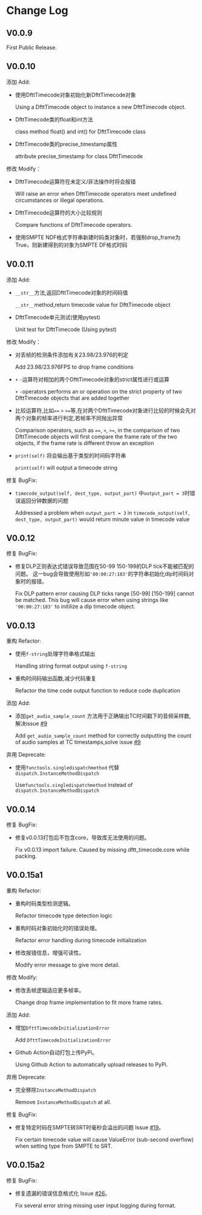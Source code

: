 # Change Log
## V0.0.9
First Public Release.

## V0.0.10

添加 Add:

- 使用DfttTimecode对象初始化新DfttTimecode对象

  Using a DfttTimecode object to instance a new DfttTimecode object.

- DfttTimecode类的float和int方法

  class method float() and int() for DfttTimecode class
  
- DfttTimecode类的precise_timestamp属性

  attribute precise_timestamp for class DfttTimecode

修改 Modify：

- DfttTimecode运算符在未定义/非法操作时将会报错

  Will raise an error when DfttTimecode operators meet undefined circumstances or illegal operations.

- DfttTimecode运算符的大小比较规则

  Compare functions of DfttTimecode operators.
  
- 使用SMPTE NDF格式字符串新建时码类对象时，若强制drop_frame为True，则新建得到的对象为SMPTE DF格式时码

## V0.0.11
添加 Add:
- `__str__`方法,返回DfttTimecode对象的时间码值
  
  `__str__`method,return timecode value for DfttTimecode object

- DfttTimecode单元测试(使用pytest)

  Unit test for DfttTimecode (Using pytest)

修改 Modify：
- 对丢帧的检测条件添加有关23.98/23.976的判定
  
  Add 23.98/23.976FPS to drop frame conditions

- `+` `-`运算符对相加的两个DfttTimecode对象的strict属性进行或运算
  
  `+` `-`operators performs an or operation on the strict property of two DfttTimecode objects that are added together 

- 比较运算符,比如`==` `>` `>=`等,在对两个DfttTimecode对象进行比较的时候会先对两个对象的帧率进行判定,若帧率不同抛出异常
  
  Comparison operators, such as `==`, `>`, `>=`, in the comparison of two DfttTimecode objects will first compare the frame rate of the two objects, if the frame rate is different throw an exception

- `print(self)` 将会输出基于类型的时间码字符串
  
  `print(self)` will output a timecode string

修复 BugFix:
- `timecode_output(self, dest_type, output_part)` 中`output_part = 3`时错误返回分钟数据的问题

  Addressed a problem when `output_part = 3` in `timecode_output(self, dest_type, output_part)` would return minute value in timecode value
  
 ## V0.0.12
 修复 BugFix:
- 修复DLP正则表达式错误导致范围在50-99 150-199的DLP tick不能被匹配的问题。
  这一bug会导致使用形如`'00:00:27:183'`的字符串初始化dlp时间码对象时的报错。

  Fix DLP pattern error causing DLP ticks range [50-99] [150-199] cannot be matched.
  This bug will cause error when using strings like `'00:00:27:183'` to initilize a dlp timecode object.
 
  
## V0.0.13
重构 Refactor:
- 使用`f-string`处理字符串格式输出
  
  Handling string format output using `f-string`

- 重构时间码输出函数,减少代码重复

  Refactor the time code output function to reduce code duplication

添加 Add:
- 添加`get_audio_sample_count` 方法用于正确输出TC时间戳下的音频采样数, 解决issue [#9](https://github.com/OwenYou/dftt_timecode/issues/9)

  Add `get_audio_sample_count` method for correctly outputting the count of audio samples at TC timestamps,solve issue [#9](https://github.com/OwenYou/dftt_timecode/issues/9)

弃用 Deprecate:
- 使用`functools.singledispatchmethod` 代替 `dispatch.InstanceMethodDispatch`

  Use`functools.singledispatchmethod` instead of `dispatch.InstanceMethodDispatch`

## V0.0.14
修复 BugFix:
- 修复v0.0.13打包后不包含core，导致库无法使用的问题。

  Fix v0.0.13 import failure. Caused by missing dftt_timecode.core while packing.

## V0.0.15a1
重构 Refactor:

- 重构时码类型检测逻辑。

  Refactor timecode type detection logic

- 重构时码对象初始化时的错误处理。

  Refactor error handling during timecode initialization

- 修改报错信息，增强可读性。

  Modify error message to give more detail.

修改 Modify:

- 修改丢帧逻辑适应更多帧率。
  
  Change drop frame implementation to fit more frame rates.

添加 Add:

- 增加`DfttTimecodeInitializationError`
  
  Add `DfttTimecodeInitializationError`

- Github Action自动打包上传PyPi。

  Using Github Action to automatically upload releases to PyPi.

弃用 Deprecate:
- 完全移除`InstanceMethodDispatch`

  Remove `InstanceMethodDispatch` at all.

修复 BugFix:
- 修复特定时码在SMPTE转SRT时毫秒会溢出的问题 Issue [#19](https://github.com/OwenYou/dftt_timecode/issues/19)。

  Fix certain timecode value will cause ValueError (sub-second overflow) when setting type from SMPTE to SRT.

## V0.0.15a2
修复 BugFix:

- 修复遗漏的错误信息格式化 Issue [#26](https://github.com/OwenYou/dftt_timecode/issues/26)。

  Fix several error string missing user input logging during format.